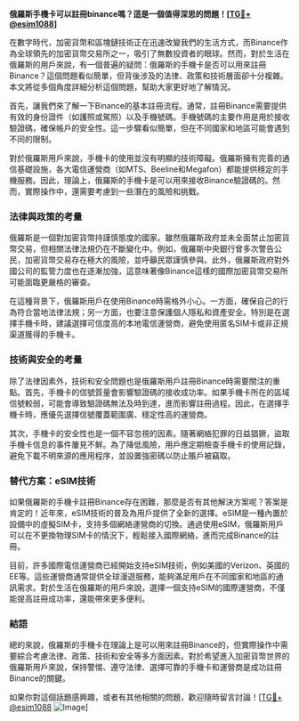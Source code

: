 **俄羅斯手機卡可以註冊binance嗎？這是一個值得深思的問題！[[TG💪+ @esim1088](https://t.me/s/esim1088)]**

在數字時代，加密貨幣和區塊鏈技術正在迅速改變我們的生活方式，而Binance作為全球領先的加密貨幣交易所之一，吸引了無數投資者的眼球。然而，對於生活在俄羅斯的用戶來說，有一個普遍的疑問：俄羅斯的手機卡是否可以用來註冊Binance？這個問題看似簡單，但背後涉及的法律、政策和技術層面卻十分複雜。本文將從多個角度詳細分析這個問題，幫助大家更好地了解情況。

首先，讓我們來了解一下Binance的基本註冊流程。通常，註冊Binance需要提供有效的身份證件（如護照或駕照）以及手機號碼。手機號碼的主要作用是用於接收驗證碼，確保帳戶的安全性。這一步驟看似簡單，但在不同國家和地區可能會遇到不同的限制。

對於俄羅斯用戶來說，手機卡的使用並沒有明顯的技術障礙。俄羅斯擁有完善的通信基礎設施，各大電信運營商（如MTS、Beeline和Megafon）都能提供穩定的手機服務。因此，理論上，俄羅斯的手機卡是可以用來接收Binance驗證碼的。然而，實際操作中，還需要考慮到一些潛在的風險和挑戰。

### **法律與政策的考量**

俄羅斯是一個對加密貨幣持謹慎態度的國家。雖然俄羅斯政府並未全面禁止加密貨幣交易，但相關法律法規仍在不斷變化中。例如，俄羅斯中央銀行曾多次警告公民，加密貨幣交易存在極大的風險，並呼籲民眾謹慎參與。此外，俄羅斯政府對外國公司的監管力度也在逐漸加強，這意味著像Binance這樣的國際加密貨幣交易所可能面臨更嚴格的審查。

在這種背景下，俄羅斯用戶在使用Binance時需格外小心。一方面，確保自己的行為符合當地法律法規；另一方面，也要注意保護個人隱私和資產安全。特別是在選擇手機卡時，建議選擇可信度高的本地電信運營商，避免使用匿名SIM卡或非正規渠道獲得的手機卡。

### **技術與安全的考量**

除了法律因素外，技術和安全問題也是俄羅斯用戶註冊Binance時需要關注的重點。首先，手機卡的信號質量會影響驗證碼的接收成功率。如果手機卡所在的區域信號較弱，可能會導致驗證碼無法及時到達，進而影響註冊過程。因此，在選擇手機卡時，應優先選擇信號覆蓋範圍廣、穩定性高的運營商。

其次，手機卡的安全性也是一個不容忽視的因素。隨著網絡犯罪的日益猖獗，盜取手機卡信息的事件屢見不鮮。為了降低風險，用戶應定期檢查手機卡的使用記錄，避免下載不明來源的應用程序，並設置強密碼以防止賬戶被竊取。

### **替代方案：eSIM技術**

如果俄羅斯的手機卡註冊Binance存在困難，那麼是否有其他解決方案呢？答案是肯定的！近年來，eSIM技術的普及為用戶提供了全新的選擇。eSIM是一種內置於設備中的虛擬SIM卡，支持多個網絡運營商的切換。通過使用eSIM，俄羅斯用戶可以在不更換物理SIM卡的情況下，輕鬆接入國際網絡，進而完成Binance的註冊。

目前，許多國際電信運營商已經開始支持eSIM技術，例如美國的Verizon、英國的EE等。這些運營商通常提供全球漫遊服務，能夠滿足用戶在不同國家和地區的通訊需求。對於生活在俄羅斯的用戶來說，選擇一個支持eSIM的國際運營商，不僅能提高註冊成功率，還能帶來更多便利。

### **結語**

總的來說，俄羅斯的手機卡在理論上是可以用來註冊Binance的，但實際操作中需要綜合考慮法律、政策、技術和安全等多方面因素。對於希望進入加密貨幣世界的俄羅斯用戶來說，保持警惕、遵守法律、選擇可靠的手機卡和運營商是成功註冊Binance的關鍵。

如果你對這個話題感興趣，或者有其他相關的問題，歡迎隨時留言討論！[[TG💪+ @esim1088](https://t.me/s/esim1088) ![Image](https://i.postimg.cc/4NQfJmqS/Snipaste-2025-05-13-00-14-12.png)]